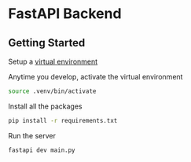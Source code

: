 # FastAPI Backend

## Getting Started

Setup a [virtual environment](https://fastapi.tiangolo.com/virtual-environments/#create-a-virtual-environment)

Anytime you develop, activate the virtual environment
```bash
source .venv/bin/activate
```
Install all the packages
```bash
pip install -r requirements.txt
```
Run the server
```bash
fastapi dev main.py
```
